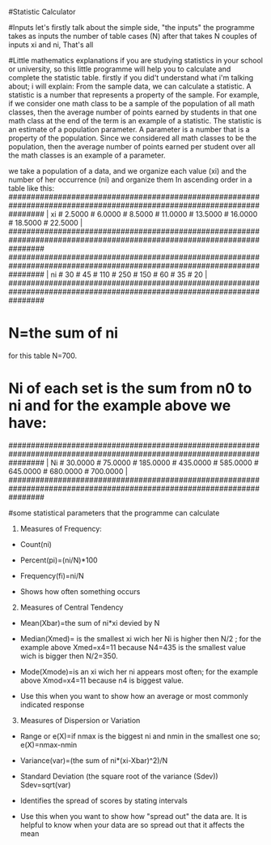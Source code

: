 #Statistic Calculator

#Inputs
let's firstly talk about the simple side, "the inputs"
the programme takes as inputs the number of table cases (N)
after that takes N couples of inputs xi and ni, That's all

#Little mathematics explanations
if you are studying statistics in your school or university, so this little programme will help you to calculate and complete the statistic table.
firstly if you did't understand what i'm talking about; i will explain:
From the sample data, we can calculate a statistic. A statistic is a number that represents a property of the sample. For example, if we consider one math class to be a sample of the population of all math classes, then the average number of points earned by students in that one math class at the end of the term is an example of a statistic. The statistic is an estimate of a population parameter. A parameter is a number that is a property of the population. Since we considered all math classes to be the population, then the average number of points earned per student over all the math classes is an example of a parameter.

we take a population of a data, and we organize each value (xi) and the number of her occurrence (ni) and organize them In ascending order in a table 
like this:
########################################################################################################################
|  xi  #     2.5000  #     6.0000  #     8.5000  #    11.0000  #    13.5000  #    16.0000  #    18.5000  #    22.5000  |
########################################################################################################################
########################################################################################################################
|  ni  #     30      #     45      #    110      #    250      #    150      #     60      #     35      #     20      |
########################################################################################################################

# N=the sum of ni
  for this table N=700. 
# Ni of each set is the sum from n0 to ni and for the example above we have:
########################################################################################################################
|   Ni  #    30.0000 #    75.0000  #   185.0000  #   435.0000  #   585.0000  #   645.0000  #   680.0000  #   700.0000  |
########################################################################################################################


#some statistical parameters that the programme can calculate

1. Measures of Frequency:
* Count(ni)

* Percent(pi)=(ni/N)*100

* Frequency(fi)=ni/N

* Shows how often something occurs

2. Measures of Central Tendency
* Mean(Xbar)=the sum of ni*xi devied by N

* Median(Xmed)= is the smallest xi wich her Ni is higher then N/2 ; for the example above Xmed=x4=11 because N4=435 is the
  smallest value wich is bigger then N/2=350.

* Mode(Xmode)=is an xi wich her ni appears most often; for the example above Xmod=x4=11 because n4 is biggest value.


* Use this when you want to show how an average or most commonly indicated response

3. Measures of Dispersion or Variation

* Range or e(X)=if nmax is the biggest ni and nmin in the smallest one so; e(X)=nmax-nmin

* Variance(var)=(the sum of ni*(xi-Xbar)^2)/N

* Standard Deviation (the square root of the variance (Sdev)) Sdev=sqrt(var)

* Identifies the spread of scores by stating intervals

* Use this when you want to show how "spread out" the data are. It is helpful to know when your data are so spread out that it affects the mean
